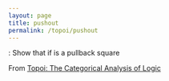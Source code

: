 ```yaml
---
layout: page
title: pushout
permalink: /topoi/pushout
---
```

: Show that if is a pullback square


From [Topoi: The Categorical Analysis of Logic](https://mathgloss.github.io/MathGloss/topoi.html)